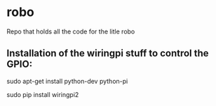 # robo
Repo that holds all the code for the litle robo

## Installation of the wiringpi stuff to control the GPIO:
sudo apt-get install python-dev python-pi

sudo pip install wiringpi2



